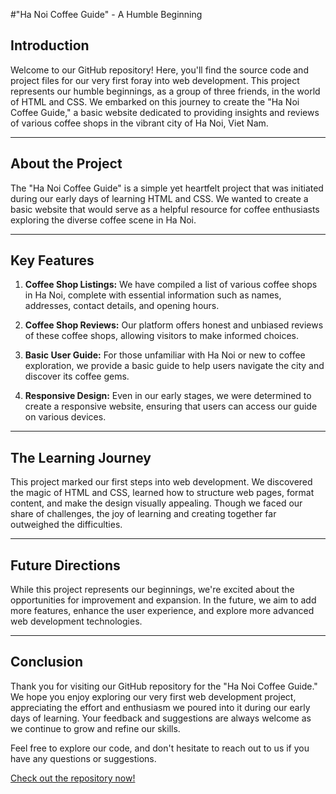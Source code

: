 #"Ha Noi Coffee Guide" - A Humble Beginning

## Introduction

Welcome to our GitHub repository! Here, you'll find the source code and project files for our very first foray into web development. This project represents our humble beginnings, as a group of three friends, in the world of HTML and CSS. We embarked on this journey to create the "Ha Noi Coffee Guide," a basic website dedicated to providing insights and reviews of various coffee shops in the vibrant city of Ha Noi, Viet Nam.

---
## About the Project

The "Ha Noi Coffee Guide" is a simple yet heartfelt project that was initiated during our early days of learning HTML and CSS. We wanted to create a basic website that would serve as a helpful resource for coffee enthusiasts exploring the diverse coffee scene in Ha Noi.

---

## Key Features

1. **Coffee Shop Listings:** We have compiled a list of various coffee shops in Ha Noi, complete with essential information such as names, addresses, contact details, and opening hours.

2. **Coffee Shop Reviews:** Our platform offers honest and unbiased reviews of these coffee shops, allowing visitors to make informed choices.

3. **Basic User Guide:** For those unfamiliar with Ha Noi or new to coffee exploration, we provide a basic guide to help users navigate the city and discover its coffee gems.

4. **Responsive Design:** Even in our early stages, we were determined to create a responsive website, ensuring that users can access our guide on various devices.

---

## The Learning Journey

This project marked our first steps into web development. We discovered the magic of HTML and CSS, learned how to structure web pages, format content, and make the design visually appealing. Though we faced our share of challenges, the joy of learning and creating together far outweighed the difficulties.

---

## Future Directions

While this project represents our beginnings, we're excited about the opportunities for improvement and expansion. In the future, we aim to add more features, enhance the user experience, and explore more advanced web development technologies.

---

## Conclusion

Thank you for visiting our GitHub repository for the "Ha Noi Coffee Guide." We hope you enjoy exploring our very first web development project, appreciating the effort and enthusiasm we poured into it during our early days of learning. Your feedback and suggestions are always welcome as we continue to grow and refine our skills.

Feel free to explore our code, and don't hesitate to reach out to us if you have any questions or suggestions.

[Check out the repository now!](#)
